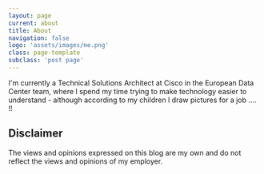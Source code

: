 ```yaml
---
layout: page
current: about
title: About
navigation: false
logo: 'assets/images/me.png'
class: page-template
subclass: 'post page'
---
```


I'm currently a Technical Solutions Architect at Cisco in the European Data Center team, where I spend my time trying to make technology easier to understand - although according to my children I draw pictures for a job .... !!


## Disclaimer
The views and opinions expressed on this blog are my own and do not reflect the views and opinions of my employer.
